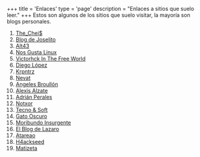 +++
title = 'Enlaces'
type = 'page'
description = "Enlaces a sitios que suelo leer."
+++
Estos son algunos de los sitios que suelo visitar, la mayoría son blogs personales.

1. [The_Chei$](https://thecheis.com/ 'Geek en tierra extraña')
2. [Blog de Joselito](https://joselito.mataroa.blog/ 'Joselito')
3. [Alt43](https://alt43.es/ 'Privacidad ¬ Android ¬ Hard&Soft ¬ Open Source ¬ Domótica')
4. [Nos Gusta Linux](https://nosgustalinux.es/ 'Nos Gusta Linux')
5. [Victorhck In The Free World](https://victorhckinthefreeworld.com/ 'Omnia sunt comunnia!')
6. [Diego López](https://diegologs.com/ 'Bloggeando desde La Mancha desde 2016. Desarrollador web, DJ y productor')
7. [Krpntrz](https://krpntrz.xyz/ 'Blog personal')
8. [Nevat](https://nevatblog.duckdns.org/ 'Nevat Blog')
9. [Angeles Broullón](https://angelesbroullon.gitlab.io/entredragonesypinguinos/ 'Bitácora de Angeles Broullón')
10. [Alexis Alzate](https://alexisalzate.com/ 'Alexis Alzate')
11. [Adrián Perales](https://adrianperales.com/ 'Blog Personal')
12. [Notxor](https://notxor.nueva-actitud.org/ 'Notxor tiene un blog')
13. [Tecno & Soft](https://tecnoysoft.com/ 'Tecno & Soft')
14. [Gato Oscuro](https://gatooscuro.xyz/ 'Gato oscuro')
15. [Moribundo Insurgente](https://moribundoinsurgente.noblogs.org/ 'Moribundo Insurgente')
16. [El Blog de Lazaro](https://elblogdelazaro.org/ 'El Blog de Lazaro')
17. [Atareao](https://atareao.es 'Atareao')
18. [H4ackseed](https://h4ckseed.wordpress.com/ 'H4ackseed')
19. [Matizeta](https://matizeta.com/ 'Matizeta')
